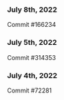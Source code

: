 ### July 8th, 2022

Commit #166234

### July 5th, 2022

Commit #314353


### July 4th, 2022

Commit #72281
